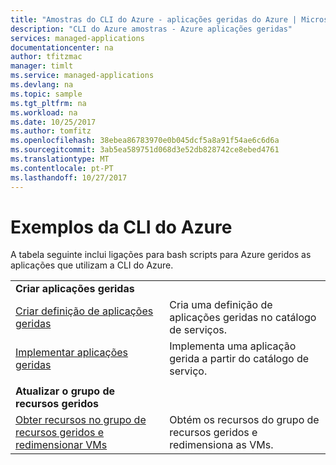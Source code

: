 ```yaml
---
title: "Amostras do CLI do Azure - aplicações geridas do Azure | Microsoft Docs"
description: "CLI do Azure amostras - Azure aplicações geridas"
services: managed-applications
documentationcenter: na
author: tfitzmac
manager: timlt
ms.service: managed-applications
ms.devlang: na
ms.topic: sample
ms.tgt_pltfrm: na
ms.workload: na
ms.date: 10/25/2017
ms.author: tomfitz
ms.openlocfilehash: 38ebea86783970e0b045dcf5a8a91f54ae6c6d6a
ms.sourcegitcommit: 3ab5ea589751d068d3e52db828742ce8ebed4761
ms.translationtype: MT
ms.contentlocale: pt-PT
ms.lasthandoff: 10/27/2017
---
```

# <a name="azure-cli-samples"></a>Exemplos da CLI do Azure

A tabela seguinte inclui ligações para bash scripts para Azure geridos as aplicações que utilizam a CLI do Azure.

| | |
|-|-|
|**Criar aplicações geridas**||
| [Criar definição de aplicações geridas](scripts/managed-application-cli-sample-create-definition.md) | Cria uma definição de aplicações geridas no catálogo de serviços.  |
| [Implementar aplicações geridas](scripts/managed-application-cli-sample-create-application.md) | Implementa uma aplicação gerida a partir do catálogo de serviço.  |
| | |
|**Atualizar o grupo de recursos geridos**||
| [Obter recursos no grupo de recursos geridos e redimensionar VMs](scripts/managed-application-cli-sample-get-managed-group-resize-vm.md) | Obtém os recursos do grupo de recursos geridos e redimensiona as VMs. |
